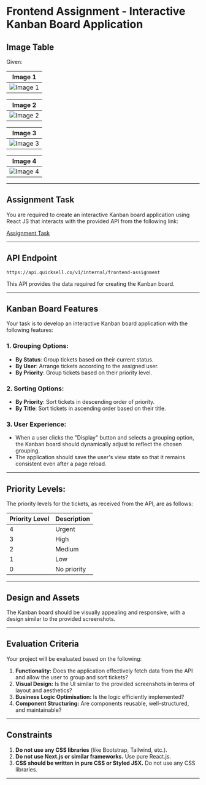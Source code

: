 # Frontend Assignment - Interactive Kanban Board Application

## **Image Table**

Given:

| Image 1                                         |
| ----------------------------------------------- |
| ![Image 1](kanban-board/imgfor_readme/img1.png) |

| Image 2                                         |
| ----------------------------------------------- |
| ![Image 2](kanban-board/imgfor_readme/img2.png) |

| Image 3                                         |
| ----------------------------------------------- |
| ![Image 3](kanban-board/imgfor_readme/img3.png) |

| Image 4                                         |
| ----------------------------------------------- |
| ![Image 4](kanban-board/imgfor_readme/img4.png) |

---

## Assignment Task

You are required to create an interactive Kanban board application using React JS that interacts with the provided API from the following link:

[Assignment Task](https://quicksell.notion.site/Frontend-Assignment-5288a76c8adc4214be36e488d086adc6)

---

## **API Endpoint**

`https://api.quicksell.co/v1/internal/frontend-assignment`

This API provides the data required for creating the Kanban board.

---

## **Kanban Board Features**

Your task is to develop an interactive Kanban board application with the following features:

### 1. **Grouping Options:**

- **By Status**: Group tickets based on their current status.
- **By User**: Arrange tickets according to the assigned user.
- **By Priority**: Group tickets based on their priority level.

### 2. **Sorting Options:**

- **By Priority**: Sort tickets in descending order of priority.
- **By Title**: Sort tickets in ascending order based on their title.

### 3. **User Experience:**

- When a user clicks the "Display" button and selects a grouping option, the Kanban board should dynamically adjust to reflect the chosen grouping.
- The application should save the user's view state so that it remains consistent even after a page reload.

---

## **Priority Levels:**

The priority levels for the tickets, as received from the API, are as follows:

| Priority Level | Description |
| -------------- | ----------- |
| 4              | Urgent      |
| 3              | High        |
| 2              | Medium      |
| 1              | Low         |
| 0              | No priority |

---

## **Design and Assets**

The Kanban board should be visually appealing and responsive, with a design similar to the provided screenshots.

---

## **Evaluation Criteria**

Your project will be evaluated based on the following:

1. **Functionality:** Does the application effectively fetch data from the API and allow the user to group and sort tickets?
2. **Visual Design:** Is the UI similar to the provided screenshots in terms of layout and aesthetics?
3. **Business Logic Optimisation:** Is the logic efficiently implemented?
4. **Component Structuring:** Are components reusable, well-structured, and maintainable?

---

## **Constraints**

1. **Do not use any CSS libraries** (like Bootstrap, Tailwind, etc.).
2. **Do not use Next.js or similar frameworks.** Use pure React.js.
3. **CSS should be written in pure CSS or Styled JSX.** Do not use any CSS libraries.

---
